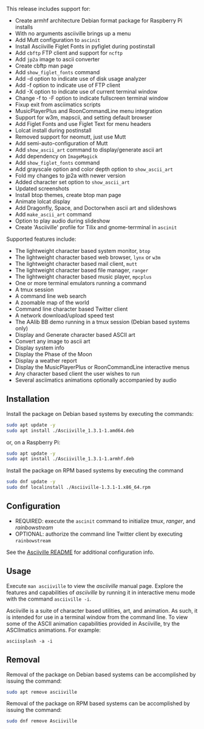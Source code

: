 This release includes support for:

* Create armhf architecture Debian format package for Raspberry Pi installs
* With no arguments asciiville brings up a menu
* Add Mutt configuration to `ascinit`
* Install Asciiville Figlet Fonts in pyfiglet during postinstall
* Add `cbftp` FTP client and support for `ncftp`
* Add `jp2a` image to ascii converter
* Create cbftp man page
* Add `show_figlet_fonts` command
* Add -d option to indicate use of disk usage analyzer
* Add -f option to indicate use of FTP client
* Add -X option to indicate use of current terminal window
* Change -f to -F option to indicate fullscreen terminal window
* Fixup exit from asciimatics scripts
* MusicPlayerPlus and RoonCommandLine menu integration
* Support for w3m, mapscii, and setting default browser
* Add Figlet Fonts and use Figlet Text for menu headers
* Lolcat install during postinstall
* Removed support for neomutt, just use Mutt
* Add semi-auto-configuration of Mutt
* Add `show_ascii_art` command to display/generate ascii art
* Add dependency on `ImageMagick`
* Add `show_figlet_fonts` command
* Add grayscale option and color depth option to `show_ascii_art`
* Fold my changes to jp2a with newer version
* Added character set option to `show_ascii_art`
* Updated screenshots
* Install btop themes, create btop man page
* Animate lolcat display
* Add Dragonfly, Space, and Doctorwhen ascii art and slideshows
* Add `make_ascii_art` command
* Option to play audio during slideshow
* Create 'Asciiville' profile for Tilix and gnome-terrminal in `ascinit`

Supported features include:

* The lightweight character based system monitor, `btop`
* The lightweight character based web browser, `lynx` or `w3m`
* The lightweight character based mail client, `mutt`
* The lightweight character based file manager, `ranger`
* The lightweight character based music player, `mpcplus`
* One or more terminal emulators running a command
* A tmux session
* A command line web search
* A zoomable map of the world
* Command line character based Twitter client
* A network download/upload speed test
* The AAlib BB demo running in a tmux session (Debian based systems only)
* Display and Generate character based ASCII art
* Convert any image to ascii art
* Display system info
* Display the Phase of the Moon
* Display a weather report
* Display the MusicPlayerPlus or RoonCommandLine interactive menus
* Any character based client the user wishes to run
* Several asciimatics animations optionally accompanied by audio

## Installation

Install the package on Debian based systems by executing the commands:

```bash
sudo apt update -y
sudo apt install ./Asciiville_1.3.1-1.amd64.deb
```

or, on a Raspberry Pi:

```bash
sudo apt update -y
sudo apt install ./Asciiville_1.3.1-1.armhf.deb
```

Install the package on RPM based systems by executing the command
```bash
sudo dnf update -y
sudo dnf localinstall ./Asciiville-1.3.1-1.x86_64.rpm
```

## Configuration

* REQUIRED: execute the `ascinit` command to initialize *tmux*, *ranger*, and *rainbowstream*
* OPTIONAL: authorize the command line Twitter client by executing `rainbowstream`

See the [Asciiville README](https://github.com/doctorfree/Asciiville#readme) for additional configuration info.

## Usage

Execute `man asciiville` to view the *asciiville* manual page. Explore the features and capabilities of *asciiville* by running it in interactive menu mode with the command `asciiville -i`.

Asciiville is a suite of character based utilities, art, and animation. As such, it is intended for use in a terminal window from the command line. To view some of the ASCII animation capabilities provided in Asciiville, try the ASCIImatics animations. For example:

```console
asciisplash -a -i
```

## Removal
Removal of the package on Debian based systems can be accomplished by issuing the command:

```bash
sudo apt remove asciiville
```

Removal of the package on RPM based systems can be accomplished by issuing the command:

```bash
sudo dnf remove Asciiville
```
